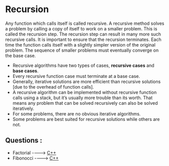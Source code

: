  # Recursion
 Any function which calls itself is called recursive. A recursive method solves a problem by
calling a copy of itself to work on a smaller problem. This is called the recursion step. The
recursion step can result in many more such recursive calls.
It is important to ensure that the recursion terminates. Each time the function calls itself with a
slightly simpler version of the original problem. The sequence of smaller problems must
eventually converge on the base case.

* Recursive algorithms have two types of cases, **recursive cases** and **base cases**.
* Every recursive function case must terminate at a base case.
* Generally, iterative solutions are more efficient than recursive solutions [due to the overhead of function calls].
* A recursive algorithm can be implemented without recursive function calls using a stack, but it’s usually more trouble than its worth. That means any problem that   can be solved recursively can also be solved iteratively.
* For some problems, there are no obvious iterative algorithms.
* Some problems are best suited for recursive solutions while others are not.

## Questions :

* Factorial ----> [C++](https://github.com/Algo-Phantoms/Algo-Tree/blob/main/Code/C%2B%2B/factorial.cpp)
* Fibonocci ----> [C++](https://github.com/Algo-Phantoms/Algo-Tree/blob/main/Code/C%2B%2B/fibonacci.cpp)
